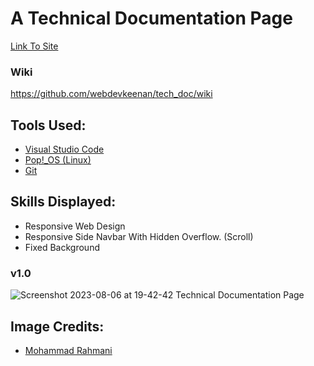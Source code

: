 # A Technical Documentation Page

[Link To Site]()

### Wiki

https://github.com/webdevkeenan/tech_doc/wiki

## Tools Used: 
+ [Visual Studio Code](https://code.visualstudio.com/)
+ [Pop!_OS (Linux)](https://pop.system76.com/)
+ [Git](https://git-scm.com/)


## Skills Displayed: 
+ Responsive Web Design
+ Responsive Side Navbar With Hidden Overflow. (Scroll)
+ Fixed Background


### v1.0
![Screenshot 2023-08-06 at 19-42-42 Technical Documentation Page](https://github.com/webdevkeenan/tech_doc/assets/42125735/111efda6-283c-4b80-a3a2-85453aa1f0b2)

## Image Credits:
+ [Mohammad Rahmani](https://unsplash.com/@afgprogrammer)
